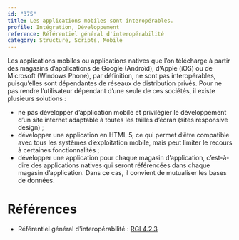 ```yaml
---
id: "375"
title: Les applications mobiles sont interopérables.
profile: Intégration, Développement
reference: Référentiel général d'interopérabilité
category: Structure, Scripts, Mobile
---
```


Les applications mobiles ou applications natives que l’on télécharge à partir des magasins d’applications de Google (Androïd), d’Apple (iOS) ou de Microsoft (Windows Phone), par définition, ne sont pas interopérables, puisqu’elles sont dépendantes de réseaux de distribution privés. Pour ne pas rendre l’utilisateur dépendant d’une seule de ces sociétés, il existe plusieurs solutions :

* ne pas développer d’application mobile et privilégier le développement d’un site internet adaptable à toutes les tailles d’écran (sites responsive design) ;
* développer une application en HTML 5, ce qui permet d’être compatible avec tous les systèmes d’exploitation mobile, mais peut limiter le recours à certaines fonctionnalités ;
* développer une application pour chaque magasin d’application, c’est-à-dire des applications natives qui seront référencées dans chaque magasin d’application. Dans ce cas, il convient de mutualiser les bases de données.

# Références

* Référentiel général d'interopérabilité : [RGI 4.2.3](https://references.modernisation.gouv.fr/interoperabilite)
